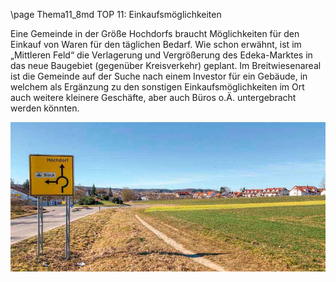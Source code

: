 \page Thema11_8md TOP 11: Einkaufsmöglichkeiten

Eine Gemeinde in der Größe Hochdorfs braucht Möglichkeiten für den Einkauf von Waren
für den täglichen Bedarf. Wie schon erwähnt, ist im „Mittleren Feld“ die Verlagerung und
Vergrößerung des Edeka-Marktes in das neue Baugebiet (gegenüber Kreisverkehr) geplant.
Im Breitwiesenareal ist die Gemeinde auf der Suche nach einem Investor für ein Gebäude, in
welchem als Ergänzung zu den sonstigen Einkaufsmöglichkeiten im Ort auch weitere kleinere
Geschäfte, aber auch Büros o.Ä. untergebracht werden könnten.

![](Documentation/img/2019/Einkauf.jpg)
